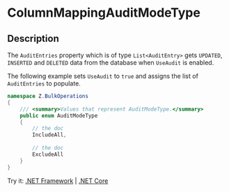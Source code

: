 # ColumnMappingAuditModeType

## Description

The `AuditEntries` property which is of type `List<AuditEntry>` gets `UPDATED`, `INSERTED` and `DELETED` data from the database when `UseAudit` is enabled.

The following example sets `UseAudit` to `true` and assigns the list of `AuditEntries` to populate.

```csharp
namespace Z.BulkOperations
{
    /// <summary>Values that represent AuditModeType.</summary>
    public enum AuditModeType
    {
		// the doc
        IncludeAll,
		
		// the doc
        ExcludeAll
    }
}
```
Try it: [.NET Framework](https://dotnetfiddle.net/XB5npF) | [.NET Core](https://dotnetfiddle.net/y4w1ZG)